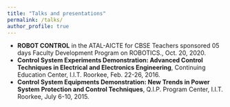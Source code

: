 ```yaml
---
title: "Talks and presentations"
permalink: /talks/
author_profile: true
---
```


* __ROBOT CONTROL__ in the ATAL-AICTE for CBSE Teachers sponsored 05 days Faculty Development Program on ROBOTICS., Oct. 20, 2020.
* __Control System Experiments Demonstration: Advanced Control Techniques in Electrical and Electronics Engineering__, Continuing Education Center, I.I.T. Roorkee, Feb.
22-26, 2016.
* __Control System Equipments Demonstration: New Trends in Power System Protection and Control Techniques__, Q.I.P. Program Center, I.I.T. Roorkee, July 6-10, 2015.
